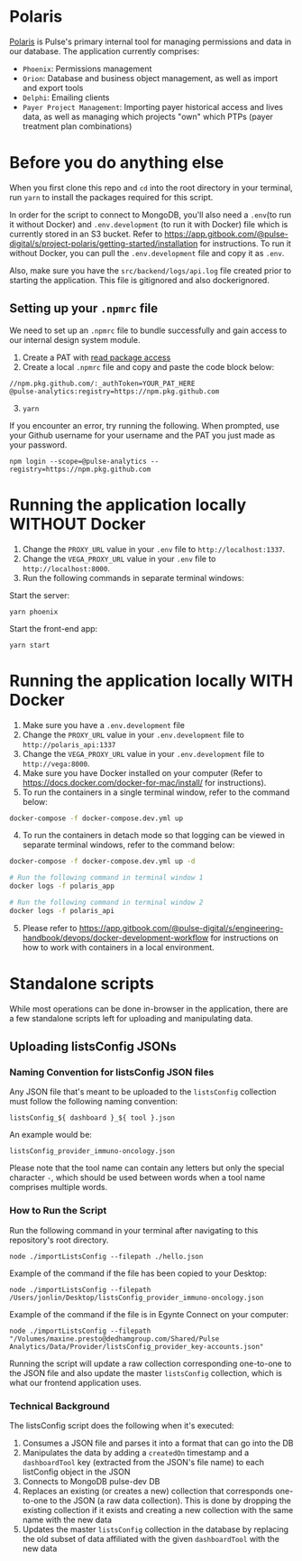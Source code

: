 # Polaris

[Polaris](https://app.gitbook.com/@pulse-digital/s/project-polaris/) is Pulse's primary internal tool for managing permissions and data in our database. The application currently comprises:

- `Phoenix`: Permissions management
- `Orion`: Database and business object management, as well as import and export tools
- `Delphi`: Emailing clients
- `Payer Project Management`: Importing payer historical access and lives data, as well as managing which projects "own" which PTPs (payer treatment plan combinations)

# Before you do anything else

When you first clone this repo and `cd` into the root directory in your terminal, run `yarn` to install the packages required for this script.

In order for the script to connect to MongoDB, you'll also need a `.env`(to run it without Docker) and `.env.development` (to run it with Docker) file which is currently stored in an S3 bucket. Refer to https://app.gitbook.com/@pulse-digital/s/project-polaris/getting-started/installation for instructions. To run it without Docker, you can pull the `.env.development` file and copy it as `.env`.

Also, make sure you have the `src/backend/logs/api.log` file created prior to starting the application. This file is gitignored and also dockerignored.

## Setting up your `.npmrc` file

We need to set up an `.npmrc` file to bundle successfully and gain access to our internal design system module.

1. Create a PAT with [read package access](https://docs.github.com/en/github/authenticating-to-github/creating-a-personal-access-token)
2. Create a local `.npmrc` file and copy and paste the code block below:

```
//npm.pkg.github.com/:_authToken=YOUR_PAT_HERE
@pulse-analytics:registry=https://npm.pkg.github.com
```

3. `yarn`

If you encounter an error, try running the following. When prompted, use your Github username for your username and the PAT you just made as your password.

```
npm login --scope=@pulse-analytics --registry=https://npm.pkg.github.com
```

# Running the application locally WITHOUT Docker

1. Change the `PROXY_URL` value in your `.env` file to `http://localhost:1337`.
2. Change the `VEGA_PROXY_URL` value in your `.env` file to `http://localhost:8000`.
3. Run the following commands in separate terminal windows:

Start the server:

```
yarn phoenix
```

Start the front-end app:

```
yarn start
```

# Running the application locally WITH Docker

1. Make sure you have a `.env.development` file
1. Change the `PROXY_URL` value in your `.env.development` file to `http://polaris_api:1337`
2. Change the `VEGA_PROXY_URL` value in your `.env.development` file to `http://vega:8000`.
3. Make sure you have Docker installed on your computer (Refer to https://docs.docker.com/docker-for-mac/install/ for instructions).
4. To run the containers in a single terminal window, refer to the command below:

```bash
docker-compose -f docker-compose.dev.yml up
```

4. To run the containers in detach mode so that logging can be viewed in separate terminal windows, refer to the command below:

```bash
docker-compose -f docker-compose.dev.yml up -d

# Run the following command in terminal window 1
docker logs -f polaris_app

# Run the following command in terminal window 2
docker logs -f polaris_api
```

5. Please refer to https://app.gitbook.com/@pulse-digital/s/engineering-handbook/devops/docker-development-workflow for instructions on how to work with containers in a local environment.

# Standalone scripts

While most operations can be done in-browser in the application, there are a few standalone scripts left for uploading and manipulating data.

## Uploading listsConfig JSONs

### Naming Convention for listsConfig JSON files

Any JSON file that's meant to be uploaded to the `listsConfig` collection must follow the following naming convention:

```
listsConfig_${ dashboard }_${ tool }.json
```

An example would be:

```
listsConfig_provider_immuno-oncology.json
```

Please note that the tool name can contain any letters but only the special character `-`, which should be used between words when a tool name comprises multiple words.

### How to Run the Script

Run the following command in your terminal after navigating to this repository's root directory.

```
node ./importListsConfig --filepath ./hello.json
```

Example of the command if the file has been copied to your Desktop:

```
node ./importListsConfig --filepath /Users/jonlin/Desktop/listsConfig_provider_immuno-oncology.json
```

Example of the command if the file is in Egynte Connect on your computer:

```
node ./importListsConfig --filepath "/Volumes/maxine.presto@dedhamgroup.com/Shared/Pulse Analytics/Data/Provider/listsConfig_provider_key-accounts.json"
```

Running the script will update a raw collection corresponding one-to-one to the JSON file and also update the master `listsConfig` collection, which is what our frontend application uses.

### Technical Background

The listsConfig script does the following when it's executed:

1. Consumes a JSON file and parses it into a format that can go into the DB
2. Manipulates the data by adding a `createdOn` timestamp and a `dashboardTool` key (extracted from the JSON's file name) to each listConfig object in the JSON
3. Connects to MongoDB pulse-dev DB
4. Replaces an existing (or creates a new) collection that corresponds one-to-one to the JSON (a raw data collection). This is done by dropping the existing collection if it exists and creating a new collection with the same name with the new data
5. Updates the master `listsConfig` collection in the database by replacing the old subset of data affiliated with the given `dashboardTool` with the new data
